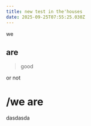 ```yaml
---
title: new test in the'houses
date: 2025-09-25T07:55:25.030Z
---
```


we

## are

> good

or not

# /we are

dasdasda

